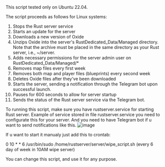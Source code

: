 This script tested only on Ubuntu 22.04.

The script proceeds as follows for Linux systems:

1. Stops the Rust server service
2. Starts an update for the server
3. Downloads a new version of Oxide
4. Unzips Oxide into the server's RustDedicated_Data/Managed directory. Note that the archive must be placed in the same directory as your Rust server, i.e., ~/server.
5. Adds necessary permissions for the server admin user on RustDedicated_Data/Managed/*
6. Removes map files every first week
7. Removes both map and player files (blueprints) every second week
8. Deletes Oxide files after they've been downloaded
9. Starts the server, sending a notification through the Telegram bot upon successful launch.
10. Pauses for 600 seconds to allow for server startup
11. Sends the status of the Rust server service via the Telegram bot.

To running this script, make sure you have rustserver.service for starting Rust server. Example of service stored in file rustserver.service you need to configurate this for your server. 
And you need to have Telegram bot if u want to send notifications like this.
![image](https://github.com/user-attachments/assets/7f51221a-6c77-4f6c-9d52-2a06463e640a)

If u want to start it manualy just add this to crontab:

0 10 * * 6 /usr/bin/sudo /home/rustserver/server/wipe_script.sh (every 6 day of week in 10AM wipe server)

You can change this script, and use it for any purpose. 

